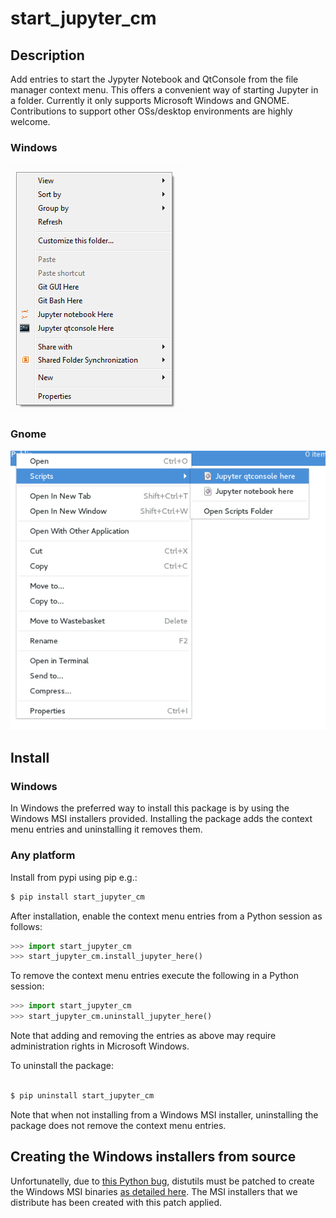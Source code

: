 # start_jupyter_cm

## Description

Add entries to start the Jypyter Notebook and QtConsole from the file manager
context menu. This offers a convenient way of starting Jupyter in a folder. Currently it only supports Microsoft Windows and GNOME. Contributions to support other OSs/desktop environments are highly welcome.

### Windows
![Jupyter context menu entries in windows](/images/jupyter_cm_windows.png)

### Gnome

![Jupyter context menu entries in windows](/images/jupyter_cm_gnome.png)

## Install

### Windows

In Windows the preferred way to install this package is by using the Windows MSI
installers provided. Installing the package adds the context menu entries and
uninstalling it removes them.

### Any platform

Install from pypi using pip e.g.:

```bash
$ pip install start_jupyter_cm
```

After installation, enable the context menu entries from a Python session as
follows:

```python
>>> import start_jupyter_cm
>>> start_jupyter_cm.install_jupyter_here()
```

To remove the context menu entries execute the following in a Python session:

```python
>>> import start_jupyter_cm
>>> start_jupyter_cm.uninstall_jupyter_here()
```

Note that adding and removing the entries as above may require administration rights in Microsoft Windows.

To uninstall the package:


```bash

$ pip uninstall start_jupyter_cm

```

Note that when not installing from a Windows MSI installer, uninstalling the
package does not remove the context menu entries.

## Creating the Windows installers from source

Unfortunatelly, due to [this Python bug](http://bugs.python.org/issue13276),
distutils must be patched to create the Windows MSI binaries
[as detailed here](https://code.google.com/p/spyderlib/wiki/PatchingDistutils).
The MSI installers that we distribute has been created with this patch applied.
